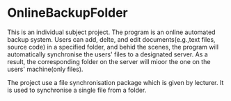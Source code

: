 # OnlineBackupFolder
This is an individual subject project. The program is an online automated backup system. Users can add, delte, 
and edit documents(e.g.,text files, source code) in a specified folder, and behid the scenes, the program will 
automatically synchronise the users' files to a designated server. As a result, the corresponding folder on the
server will mioor the one on the users' machine(only files).

The project use a file synchronisation package which is given by lecturer. It is used to synchronise a single 
file from a folder.
